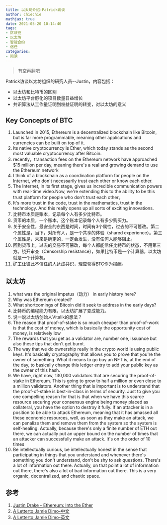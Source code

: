 ```yaml
---
title: 以太坊介绍-Patrick访谈
author: chiechie
mathjax: true
date: 2021-05-20 10:14:40
tags: 
- 区块链
- 以太坊
- 智能合约
- 信任
categories: 
- 阅读
---
```


> 有空再翻吧

Patrick访谈以太坊组织的研究人员--Justin，内容包括：

- 以太坊和比特币的区别
- 以太坊平台孵化的项目数量日益增长
- 共识算法从工作量证明到权益证明的转变，对以太坊的意义



## Key Concepts of BTC


1. Launched in 2015, Ethereum is a decentralized blockchain like Bitcoin, but is far more programmable, meaning other applications and currencies can be built on top of it.
2. Its native cryptocurrency is Ether, which today stands as the second most valuable cryptocurrency after Bitcoin. 
3. recently，transaction fees on the Ethereum network have  approached $15 million per day, meaning there's a real and growing demand to use the Ethereum network
1. I think of a blockchain as a coordination platform for people on the Internet, who don't necessarily trust each other or know each other. 
2. The Internet, in its first stage, gives us incredible communication powers with real-time video.Now, we're extending this to the ability to be this trust platform for people who don't trust each other。
3. It's more trust in the code, trust in the mathematics, trust in the technology. And this really opens up all sorts of exciting innovations.
4. 比特币本质是账本，记录每个人有多少比特币。
5. 货币的本质，一个账本，这个账本记录每个人有多少购买力。
6. 关于安全性，最安全的东西是时间，时间有3个属性，过去的不可篡改。第二个属性是，当下，对所有人，是一个共享的体验（shared experience）。第三个属性是，未来是确定的，一定会发生，没有任何人能够阻止。
7. 回到货币上，过去的交易不可篡改，每个人都能信任比特币的状态，不用第三方。绕开审查（Censorship resistance），如果比特币是一个计算器，以太坊就是一个计算机。
8. 矿工让彼此不信任的人达成共识，理应获得BTC作为报酬。


## 以太坊

1. what was the original impetus（动力） in early history here? 
2. Why was Ethereum created?
3. What shortcomings of Bitcoin did it seek to address in the early days?
1. 比特币的编程能力有限，以太坊扩展了变成能力。
2. 说一说以太坊创始人Vitalik的想法？
3. The reason that proof-of-stake is so much cheaper than proof-of-work is that the cost of money, which is basically the opportunity cost of money, is relatively low
4. The rewards that you get as a validator are, number one, issuance but also these tips that don't get burnt.
5. The way that we do ownership really in the crypto world is using public keys. It's basically cryptography that allows you to prove that you're the owner of something. What it means to go buy an NFT is, at the end of the day, to basically change this ledger entry to add your public key as the owner of this hash.
6. We have, right now, 130,000 validators that are securing the proof-of-stake in Ethereum. This is going to grow to half a million or even close to a million validators. Another thing that is important is to understand that the proof-of-stake is best-in-class in terms of security. Just to give you one compelling reason for that is that when we have this scarce resource securing your consensus engine being money placed as collateral, you have the option to destroy it fully. If an attacker is in a position to be able to attack Ethereum, meaning that it has amassed all these economic resources, well, as soon as they make an attack, we can penalize them and remove them from the system so the system is self-healing. Actually, because there's only a finite number of ETH out there, we can actually put an upper bound on the number of times that an attacker can successfully make an attack. It's on the order of 10 times
7. Be intellectually curious, be intellectually honest in the sense that participating in things that you understand and whenever there's something you don't understand, don't be shy to ask questions. There's a lot of information out there. Actually, on that point a lot of information out there, there's also a lot of bad information out there. This is a very organic, decentralized, and chaotic space.







## 参考

1. [Justin Drake - Ethereum: Into the Ether](https://www.joincolossus.com/episodes/14242194/drake-ethereum-into-the-ether?tab=blocks)
2. [A Letterto Jamie Dimo-中文](https://steemit.com/cryptocurrency/@danielzhuang/6uohm9)
3. [A Letterto Jamie Dimo-英文](http://www.ceresaig.com/wp-content/uploads/2017/11/A-Letter-to-JP-Morgan-Jamie-Dimon-%E2%80%93-Block-Chain-Crypto-FX.pdf)